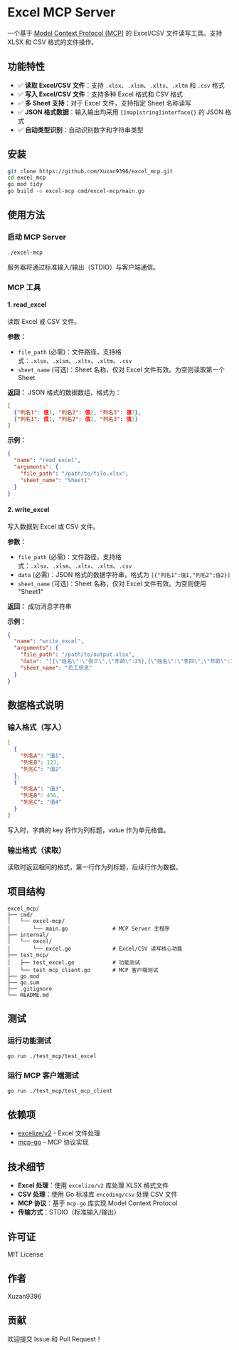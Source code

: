 # Excel MCP Server

一个基于 [Model Context Protocol (MCP)](https://github.com/mark3labs/mcp-go) 的 Excel/CSV 文件读写工具。支持 XLSX 和 CSV 格式的文件操作。

## 功能特性

- ✅ **读取 Excel/CSV 文件**：支持 `.xlsx`、`.xlsm`、`.xltx`、`.xltm` 和 `.csv` 格式
- ✅ **写入 Excel/CSV 文件**：支持多种 Excel 格式和 CSV 格式
- ✅ **多 Sheet 支持**：对于 Excel 文件，支持指定 Sheet 名称读写
- ✅ **JSON 格式数据**：输入输出均采用 `[]map[string]interface{}` 的 JSON 格式
- ✅ **自动类型识别**：自动识别数字和字符串类型

## 安装

```bash
git clone https://github.com/Xuzan9396/excel_mcp.git
cd excel_mcp
go mod tidy
go build -o excel-mcp cmd/excel-mcp/main.go
```

## 使用方法

### 启动 MCP Server

```bash
./excel-mcp
```

服务器将通过标准输入/输出（STDIO）与客户端通信。

### MCP 工具

#### 1. read_excel

读取 Excel 或 CSV 文件。

**参数：**
- `file_path` (必需)：文件路径，支持格式：`.xlsx`、`.xlsm`、`.xltx`、`.xltm`、`.csv`
- `sheet_name` (可选)：Sheet 名称，仅对 Excel 文件有效。为空则读取第一个 Sheet

**返回：**
JSON 格式的数据数组，格式为：
```json
[
  {"列名1": 值1, "列名2": 值2, "列名3": 值3},
  {"列名1": 值1, "列名2": 值2, "列名3": 值3}
]
```

**示例：**
```json
{
  "name": "read_excel",
  "arguments": {
    "file_path": "/path/to/file.xlsx",
    "sheet_name": "Sheet1"
  }
}
```

#### 2. write_excel

写入数据到 Excel 或 CSV 文件。

**参数：**
- `file_path` (必需)：文件路径，支持格式：`.xlsx`、`.xlsm`、`.xltx`、`.xltm`、`.csv`
- `data` (必需)：JSON 格式的数据字符串，格式为 `[{"列名1":值1,"列名2":值2}]`
- `sheet_name` (可选)：Sheet 名称，仅对 Excel 文件有效。为空则使用 "Sheet1"

**返回：**
成功消息字符串

**示例：**
```json
{
  "name": "write_excel",
  "arguments": {
    "file_path": "/path/to/output.xlsx",
    "data": "[{\"姓名\":\"张三\",\"年龄\":25},{\"姓名\":\"李四\",\"年龄\":30}]",
    "sheet_name": "员工信息"
  }
}
```

## 数据格式说明

### 输入格式（写入）

```json
[
  {
    "列名A": "值1",
    "列名B": 123,
    "列名C": "值2"
  },
  {
    "列名A": "值3",
    "列名B": 456,
    "列名C": "值4"
  }
]
```

写入时，字典的 key 将作为列标题，value 作为单元格值。

### 输出格式（读取）

读取时返回相同的格式，第一行作为列标题，后续行作为数据。

## 项目结构

```
excel_mcp/
├── cmd/
│   └── excel-mcp/
│       └── main.go              # MCP Server 主程序
├── internal/
│   └── excel/
│       └── excel.go             # Excel/CSV 读写核心功能
├── test_mcp/
│   ├── test_excel.go            # 功能测试
│   └── test_mcp_client.go       # MCP 客户端测试
├── go.mod
├── go.sum
├── .gitignore
└── README.md
```

## 测试

### 运行功能测试

```bash
go run ./test_mcp/test_excel
```

### 运行 MCP 客户端测试

```bash
go run ./test_mcp/test_mcp_client
```

## 依赖项

- [excelize/v2](https://github.com/xuri/excelize) - Excel 文件处理
- [mcp-go](https://github.com/mark3labs/mcp-go) - MCP 协议实现

## 技术细节

- **Excel 处理**：使用 `excelize/v2` 库处理 XLSX 格式文件
- **CSV 处理**：使用 Go 标准库 `encoding/csv` 处理 CSV 文件
- **MCP 协议**：基于 `mcp-go` 库实现 Model Context Protocol
- **传输方式**：STDIO（标准输入/输出）

## 许可证

MIT License

## 作者

Xuzan9396

## 贡献

欢迎提交 Issue 和 Pull Request！
